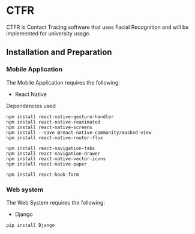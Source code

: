 # CTFR
CTFR is Contact Tracing software that uses Facial Recognition and will be implemented for university usage.

## Installation and Preparation
### Mobile Application
The Mobile Application requires the following:
* React Native

Dependencies used
```
npm install react-native-gesture-handler
npm install react-native-reanimated
npm install react-native-screens
npm install --save @react-native-community/masked-view
npm install react-native-router-flux

npm install react-navigation-tabs
npm install react-navigation-drawer
npm install react-native-vector-icons
npm install react-native-paper

npm install react-hook-form
```

### Web system
The Web System requires the following:
* Django
```
pip install Django
```
